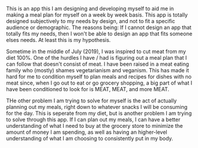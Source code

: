 This is an app this I am designing and developing myself to aid me in making a meal plan for myself on a week by week basis. This app is totally designed subjectively to my needs by design, and not to fit a specific audience or demographic. The reasons being: If I cannot design an app that totally fits my needs, then I won't be able to design an app that fits someone elses needs. At least this is my hypothesis.

Sometime in the middle of July (2019), I was inspired to cut meat from my diet 100%. One of the hurdles I have / had is figuring out a meal plan that I can follow that doesn't consist of meat. I have been raised in a meat eating family who (mostly) shames vegetarianism and veganism. This has made it hard for me to condition myself to plan meals and recipes for dishes with no meat since, when I go out to eat or go grocery shopping, a big part of what I have been conditioned to look for is MEAT, MEAT, and more MEAT.

THe other problem I am trying to solve for myself is the act of actually planning out my meals, right down to whatever snacks I will be consuming for the day. This is seperate from my diet, but is another problem I am trying to solve through this app. If I can plan out my meals, I can have a better understanding of what I need to buy at the grocery store to minimize the amount of money I am spending, as well as having an higher-level understanding of what I am choosing to consistently put in my body. 



